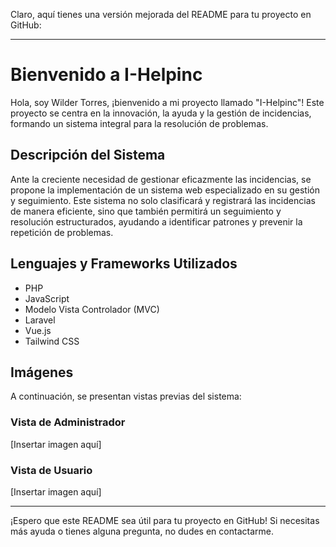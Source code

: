 Claro, aquí tienes una versión mejorada del README para tu proyecto en GitHub:

---

# Bienvenido a I-Helpinc

Hola, soy Wilder Torres, ¡bienvenido a mi proyecto llamado "I-Helpinc"! Este proyecto se centra en la innovación, la ayuda y la gestión de incidencias, formando un sistema integral para la resolución de problemas.

## Descripción del Sistema

Ante la creciente necesidad de gestionar eficazmente las incidencias, se propone la implementación de un sistema web especializado en su gestión y seguimiento. Este sistema no solo clasificará y registrará las incidencias de manera eficiente, sino que también permitirá un seguimiento y resolución estructurados, ayudando a identificar patrones y prevenir la repetición de problemas.

## Lenguajes y Frameworks Utilizados

- PHP
- JavaScript
- Modelo Vista Controlador (MVC)
- Laravel
- Vue.js
- Tailwind CSS

## Imágenes

A continuación, se presentan vistas previas del sistema:

### Vista de Administrador

[Insertar imagen aquí]

### Vista de Usuario

[Insertar imagen aquí]

---

¡Espero que este README sea útil para tu proyecto en GitHub! Si necesitas más ayuda o tienes alguna pregunta, no dudes en contactarme.

